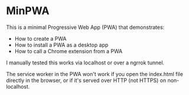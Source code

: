 # MinPWA

This is a minimal Progressive Web App (PWA) that demonstrates:

- How to create a PWA
- How to install a PWA as a desktop app
- How to call a Chrome extension from a PWA

I manually tested this works via localhost or over a ngrrok tunnel.

The service worker in the PWA won't work if you open the index.html file directly in the browser, or if it's served over HTTP (not HTTPS) on non-localhost.
